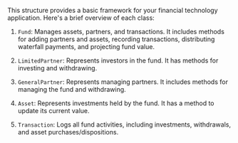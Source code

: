 This structure provides a basic framework for your financial technology application. Here's a brief overview of each class:

1. `Fund`: Manages assets, partners, and transactions. It includes methods for adding partners and assets, recording transactions, distributing waterfall payments, and projecting fund value.

2. `LimitedPartner`: Represents investors in the fund. It has methods for investing and withdrawing.

3. `GeneralPartner`: Represents managing partners. It includes methods for managing the fund and withdrawing.

4. `Asset`: Represents investments held by the fund. It has a method to update its current value.

5. `Transaction`: Logs all fund activities, including investments, withdrawals, and asset purchases/dispositions.
